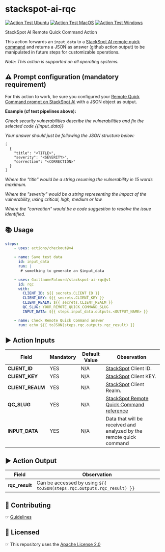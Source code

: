 # stackspot-ai-rqc

[![Action Test Ubuntu](https://github.com/GuillaumeFalourd/stackspot-ai-rqc/actions/workflows/action-test-ubuntu.yaml/badge.svg)](https://github.com/GuillaumeFalourd/stackspot-ai-rqc/actions/workflows/action-test-ubuntu.yaml) [![Action Test MacOS](https://github.com/GuillaumeFalourd/stackspot-ai-rqc/actions/workflows/action-test-macos.yaml/badge.svg)](https://github.com/GuillaumeFalourd/stackspot-ai-rqc/actions/workflows/action-test-macos.yaml) [![Action Test Windows](https://github.com/GuillaumeFalourd/stackspot-ai-rqc/actions/workflows/action-test-windows.yaml/badge.svg)](https://github.com/GuillaumeFalourd/stackspot-ai-rqc/actions/workflows/action-test-windows.yaml)

StackSpot AI Remote Quick Command Action

This action forwards an `input_data` to a [StackSpot AI remote quick command](https://ai.stackspot.com/docs/pt-br/quick-commands/create-remote-qc) and returns a JSON as answer (github action output) to be manipulated in future steps for customizable operations.

_Note: This action is supported on all operating systems._

## ⚠️ Prompt configuration (mandatory requirement)

For this action to work, be sure you configured your [Remote Quick Command prompt on StackSpot AI](https://ai.stackspot.com/docs/pt-br/quick-commands/create-remote-qc) with a JSON object as output.

**Example (cf test pipelines above):**

_Check security vulnerabilities describe the vulnerabilities and fix the selected code {{input_data}}_

_Your answer should just be following the JSON structure below:_
```
[
  {
    "title": "<TITLE>",
    "severity": "<SEVERITY>",
    "correction": "<CORRECTION>"
  }
]
```

_Where the "title" would be a string resuming the vulnerability in 15 words maximum._

_Where the "severity" would be a string representing the impact of the vulnerability, using critical, high, medium or low._

_Where the "correction" would be a code suggestion to resolve the issue identified._

## 📚 Usage

```yaml
steps:
    - uses: actions/checkout@v4

    - name: Save test data
      id: input_data
      run: |
       # something to generate an $input_data

    - uses: GuillaumeFalourd/stackspot-ai-rqc@v1
      id: rqc
      with:
        CLIENT_ID: ${{ secrets.CLIENT_ID }}
        CLIENT_KEY: ${{ secrets.CLIENT_KEY }}
        CLIENT_REALM: ${{ secrets.CLIENT_REALM }}
        QC_SLUG: YOUR_REMOTE_QUICK_COMMAND_SLUG
        INPUT_DATA: ${{ steps.input_data.outputs.<OUTPUT_NAME> }}

    - name: Check Remote Quick Command answer
      run: echo ${{ toJSON(steps.rqc.outputs.rqc_result) }}
```

## ▶️ Action Inputs

Field | Mandatory | Default Value | Observation
------------ | ------------  | ------------- | -------------
**CLIENT_ID** | YES | N/A | [StackSpot](https://stackspot.com/en/settings/access-token) Client ID.
**CLIENT_KEY** | YES | N/A |[StackSpot](https://stackspot.com/en/settings/access-token) Client KEY.
**CLIENT_REALM** | YES | N/A |[StackSpot](https://stackspot.com/en/settings/access-token) Client Realm.
**QC_SLUG** | YES | N/A | [StackSpot Remote Quick Command reference](https://ai.stackspot.com/docs/pt-br/quick-commands/create-remote-qc)
**INPUT_DATA** | YES | N/A | Data that will be received and analyzed by the remote quick command

## ▶️ Action Output

Field | Observation
------------  | -------------
**rqc_result** | Can be accessed by using `${{ toJSON(steps.rqc.outputs.rqc_result) }}`

## 🤝 Contributing

☞ [Guidelines](https://github.com/GuillaumeFalourd/stackspot-ai-rqc/blob/main/CONTRIBUTING.md)

## 🏅 Licensed

☞ This repository uses the [Apache License 2.0](https://github.com/GuillaumeFalourd/stackspot-ai-rqc/blob/main/LICENSE)
